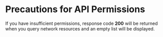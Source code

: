 # Precautions for API Permissions<a name="vpc_permission_0017"></a>

If you have insufficient permissions, response code  **200**  will be returned when you query network resources and an empty list will be displayed.

